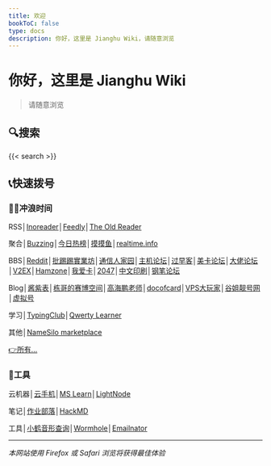 ```yaml
---
title: 欢迎
bookToC: false
type: docs
description: 你好，这里是 Jianghu Wiki，请随意浏览
---
```


# 你好，这里是 Jianghu Wiki

> 请随意浏览

## 🔍搜索

{{< search >}}

## 📞快速拨号

### 🏄‍♀️冲浪时间

RSS│[Inoreader](https://www.inoreader.com/)│[Feedly](https://feedly.com/i/my)│[The Old Reader](https://theoldreader.com)

聚合│[Buzzing](https://www.buzzing.cc/)│[今日热榜](https://tophub.today/)│[摸摸鱼](https://momoyu.cc)│[realtime.info](http://realtime.info/)

BBS│[Reddit](https://www.reddit.com/)│[批踢踢實業坊](https://www.ptt.cc/bbs/hotboards.html)│[通信人家园](https://www.txrjy.com/forum.php)│[主机论坛](https://hostloc.com/misc.php?mod=ranklist)│[过早客](https://www.guozaoke.com/?tab=latest)│[美卡论坛](https://www.uscardforum.com/top?period=daily)│[大佬论坛](https://dalao.net/)│[V2EX](https://www.v2ex.com/changes)│[Hamzone](https://bbs.hamzone.cn/)│[我爱卡](https://www.51credit.com/)│[2047](https://2047.one/)│[中文印刷](https://www.cnprint.org/bbs/index.php)│[钢笔论坛](http://www.penbbs.com/forum.php)

Blog│[酱紫表](https://qust.me/)│[栋哥的赛博空间](https://liuyandong.com/)│[高海鹏老师](https://www.gaohaipeng.com/)│[docofcard](https://docofcard.com/)│[VPS大玩家](https://www.vpsdawanjia.com/)│[谷姐靓号网](https://www.goojie.eu/)│[虚拟号](https://xunihao.net/)

学习│[TypingClub](https://www.typingclub.com/sportal/program-3.game)│[Qwerty Learner](https://qwerty.kaiyi.cool/)

其他│[NameSilo marketplace](https://www.namesilo.com/Marketplace)

[👉所有…](/fav/surf/)

### 🔨工具

云机器│[云手机](https://cloudphoneh5.buy.139.com/#/cloudphone)│[MS Learn](https://learn.microsoft.com/zh-cn/training/modules/implement-common-integration-features-finance-ops/10-exercise-1)│[LightNode](https://console.lightnode.com/)

笔记│[作业部落](https://www.zybuluo.com/mdeditor#2412183)│[HackMD](https://hackmd.io/)

工具│[小鹤音形查询](http://react.xhup.club/search)│[Wormhole](https://wormhole.app/)│[Emailnator](https://www.emailnator.com/)

---

*本网站使用 Firefox 或 Safari 浏览将获得最佳体验*